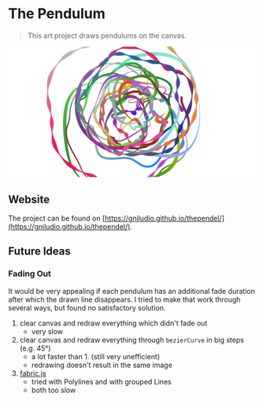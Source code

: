 # The Pendulum
>This art project draws pendulums on the canvas.

![canvas](https://github.com/GniLudio/thependel/blob/7574ffd30c277f9a7ed940929b0cfb4edef47cb8/preview.png)

## Website
The project can be found on [https://gniludio.github.io/thependel/](https://gniludio.github.io/thependel/).

## Future Ideas

### Fading Out
It would be very appealing if each pendulum has an additional fade duration after which the drawn line disappears. I tried to make that work through several ways, but found no satisfactory solution.

1. clear canvas and redraw everything which didn't fade out
    * very slow
2. clear canvas and redraw everything through `bezierCurve` in big steps (e.g. 45°)
    * a lot faster than 1. (still very unefficient)
    * redrawing doesn't result in the same image
3. [fabric.js](http://fabricjs.com/)
    * tried with Polylines and with grouped Lines
    * both too slow
